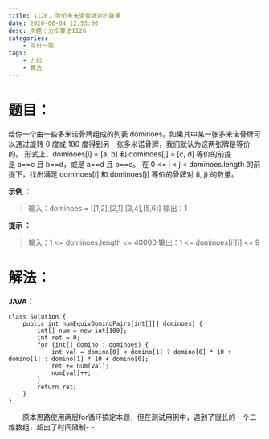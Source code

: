 ```yaml
---
title: 1128. 等价多米诺骨牌对的数量
date: 2020-06-04 12:53:00
desc: 刷题：力扣算法1128
categories: 
	- 每日一题
tags: 
    - 力扣
    - 算法
---
```


# 题目：
给你一个由一些多米诺骨牌组成的列表 dominoes。如果其中某一张多米诺骨牌可以通过旋转 0 度或 180 度得到另一张多米诺骨牌，我们就认为这两张牌是等价的。
形式上，dominoes[i] = [a, b] 和 dominoes[j] = [c, d] 等价的前提是 a==c 且 b==d，或是 a==d 且 b==c。
在 0 <= i < j < dominoes.length 的前提下，找出满足 dominoes[i] 和 dominoes[j] 等价的骨牌对 (i, j) 的数量。

**示例 ：**
> 输入：dominoes = [[1,2],[2,1],[3,4],[5,6]]
> 输出：1

**提示 ：**
> 输入：1 <= dominoes.length <= 40000
> 输出：1 <= dominoes[i][j] <= 9

# 解法：
**JAVA：**
```
class Solution {
    public int numEquivDominoPairs(int[][] dominoes) {
        int[] num = new int[100];
        int ret = 0;
        for (int[] domino : dominoes) {
            int val = domino[0] < domino[1] ? domino[0] * 10 + domino[1] : domino[1] * 10 + domino[0];
            ret += num[val];
            num[val]++;
        }
        return ret;
    }
}
```
　　原本思路使用两层for循环搞定本题，但在测试用例中，遇到了很长的一个二维数组，超出了时间限制- -